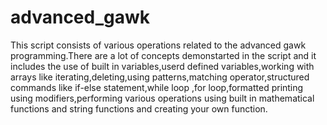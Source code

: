 # advanced_gawk
This script consists of various operations related to the advanced gawk programming.There are a lot of concepts demonstarted in the script 
and it includes the use of built in variables,userd defined variables,working with arrays like iterating,deleting,using patterns,matching 
operator,structured commands like if-else statement,while loop ,for loop,formatted printing using modifiers,performing various operations 
using built in mathematical functions and string functions and creating your own function. 
